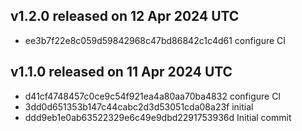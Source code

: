 ## v1.2.0 released on 12 Apr 2024 UTC
  * ee3b7f22e8c059d59842968c47bd86842c1c4d61 configure CI
## v1.1.0 released on 11 Apr 2024 UTC
  * d41cf4748457c0ce9c54f921ea4a80aa70ba4832 configure CI
  * 3dd0d651353b147c44cabc2d3d53051cda08a23f initial
  * ddd9eb1e0ab63522329e6c49e9dbd2291753936d Initial commit
